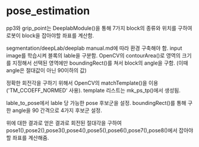 pose_estimation
================

pp3와 grip_point는 DeeplabModule()을 통해 7가지 block의 종류와 위치를 구하여 로봇이 block을 잡아야할 좌표를 계산함.

segmentation/deepLab/deeplab manual.md에 따라 환경 구축해야 함.
input image를 학습시켜 블록의 lable을 구분함.
OpenCV의 contourArea()로 영역의 크기를 지정해서 선택된 영역에만 boundingRect()를 쳐서 block의 angle을 구함.
(이때 angle은 절대값이 아닌 90이하의 값)

정확한 회전각을 구하기 위해서 OpenCV의 matchTemplate()을 이용('TM_CCOEFF_NORMED' 사용).
template 리스트는 mk_ps_tp()에서 생성됨.

lable_to_pose에서 lable 당 가능한 pose 후보군을 설정.
boundingRect()를 통해 구한 angle을 90 간격으로 4가지 후보군 설정.

위에 대한 결과로 얻은 결과로 회전된 절대각을 구하여
pose1(),pose2(),pose3(),pose4(),pose5(),pose6(),pose7(),pose8()에서 잡아야 할 좌표를 계산해줌.






